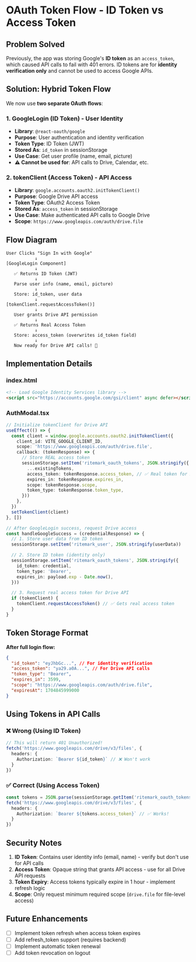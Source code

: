 # OAuth Token Flow - ID Token vs Access Token

## Problem Solved
Previously, the app was storing Google's **ID token** as an `access_token`, which caused API calls to fail with 401 errors. ID tokens are for **identity verification only** and cannot be used to access Google APIs.

## Solution: Hybrid Token Flow

We now use **two separate OAuth flows**:

### 1. **GoogleLogin** (ID Token) - User Identity
- **Library**: `@react-oauth/google`
- **Purpose**: User authentication and identity verification
- **Token Type**: ID Token (JWT)
- **Stored As**: `id_token` in sessionStorage
- **Use Case**: Get user profile (name, email, picture)
- **⚠️ Cannot be used for**: API calls to Drive, Calendar, etc.

### 2. **tokenClient** (Access Token) - API Access
- **Library**: `google.accounts.oauth2.initTokenClient()`
- **Purpose**: Google Drive API access
- **Token Type**: OAuth2 Access Token
- **Stored As**: `access_token` in sessionStorage
- **Use Case**: Make authenticated API calls to Google Drive
- **Scope**: `https://www.googleapis.com/auth/drive.file`

## Flow Diagram

```
User Clicks "Sign In with Google"
           ↓
[GoogleLogin Component]
           ↓
   ✅ Returns ID Token (JWT)
           ↓
   Parse user info (name, email, picture)
           ↓
   Store: id_token, user data
           ↓
[tokenClient.requestAccessToken()]
           ↓
   User grants Drive API permission
           ↓
   ✅ Returns Real Access Token
           ↓
   Store: access_token (overwrites id_token field)
           ↓
   Now ready for Drive API calls! 🚀
```

## Implementation Details

### index.html
```html
<!-- Load Google Identity Services library -->
<script src="https://accounts.google.com/gsi/client" async defer></script>
```

### AuthModal.tsx
```typescript
// Initialize tokenClient for Drive API
useEffect(() => {
  const client = window.google.accounts.oauth2.initTokenClient({
    client_id: VITE_GOOGLE_CLIENT_ID,
    scope: 'https://www.googleapis.com/auth/drive.file',
    callback: (tokenResponse) => {
      // Store REAL access token
      sessionStorage.setItem('ritemark_oauth_tokens', JSON.stringify({
        ...existingTokens,
        access_token: tokenResponse.access_token, // ✅ Real token for API
        expires_in: tokenResponse.expires_in,
        scope: tokenResponse.scope,
        token_type: tokenResponse.token_type,
      }))
    },
  })
  setTokenClient(client)
}, [])

// After GoogleLogin success, request Drive access
const handleGoogleSuccess = (credentialResponse) => {
  // 1. Store user data from ID token
  sessionStorage.setItem('ritemark_user', JSON.stringify(userData))

  // 2. Store ID token (identity only)
  sessionStorage.setItem('ritemark_oauth_tokens', JSON.stringify({
    id_token: credential,
    token_type: 'Bearer',
    expires_in: payload.exp - Date.now(),
  }))

  // 3. Request real access token for Drive API
  if (tokenClient) {
    tokenClient.requestAccessToken() // ✅ Gets real access token
  }
}
```

## Token Storage Format

**After full login flow:**
```json
{
  "id_token": "eyJhbGc...", // For identity verification
  "access_token": "ya29.a0A...", // For Drive API calls
  "token_type": "Bearer",
  "expires_in": 3599,
  "scope": "https://www.googleapis.com/auth/drive.file",
  "expiresAt": 1704845999000
}
```

## Using Tokens in API Calls

### ❌ Wrong (Using ID Token)
```typescript
// This will return 401 Unauthorized!
fetch('https://www.googleapis.com/drive/v3/files', {
  headers: {
    Authorization: `Bearer ${id_token}` // ❌ Won't work
  }
})
```

### ✅ Correct (Using Access Token)
```typescript
const tokens = JSON.parse(sessionStorage.getItem('ritemark_oauth_tokens'))
fetch('https://www.googleapis.com/drive/v3/files', {
  headers: {
    Authorization: `Bearer ${tokens.access_token}` // ✅ Works!
  }
})
```

## Security Notes

1. **ID Token**: Contains user identity info (email, name) - verify but don't use for API calls
2. **Access Token**: Opaque string that grants API access - use for all Drive API requests
3. **Token Expiry**: Access tokens typically expire in 1 hour - implement refresh logic
4. **Scope**: Only request minimum required scope (`drive.file` for file-level access)

## Future Enhancements

- [ ] Implement token refresh when access token expires
- [ ] Add refresh_token support (requires backend)
- [ ] Implement automatic token renewal
- [ ] Add token revocation on logout
